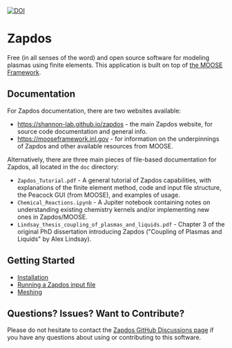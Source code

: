 [![DOI](https://zenodo.org/badge/DOI/10.5281/zenodo.801834.svg)](https://doi.org/10.5281/zenodo.801834)

# Zapdos

Free (in all senses of the word) and open source software for modeling plasmas using finite elements. This application is built on top of [the MOOSE Framework](https://mooseframework.inl.gov).

## Documentation

For Zapdos documentation, there are two websites available:

- https://shannon-lab.github.io/zapdos - the main Zapdos website, for source code documentation and general info.
- https://mooseframework.inl.gov - for information on the underpinnings of Zapdos and other available resources from MOOSE.

Alternatively, there are three main pieces of file-based documentation for Zapdos, all located in the `doc` directory:

- `Zapdos_Tutorial.pdf` - A general tutorial of Zapdos capabilities, with explanations of the finite element method, code and input file structure, the Peacock GUI (from MOOSE), and examples of usage.
- `Chemical_Reactions.ipynb` - A Jupiter notebook containing notes on understanding existing chemistry kernels and/or implementing new ones in Zapdos/MOOSE.
- `Lindsay_thesis_coupling_of_plasmas_and_liquids.pdf` - Chapter 3 of the original PhD dissertation introducing Zapdos ("Coupling of Plasmas and Liquids" by Alex Lindsay).

## Getting Started

- [Installation](https://shannon-lab.github.io/zapdos/getting_started/installation.html)
- [Running a Zapdos input file](https://shannon-lab.github.io/zapdos/getting_started/using_zapdos.html)
- [Meshing](https://shannon-lab.github.io/zapdos/getting_started/zapdos_meshing.html)

## Questions? Issues? Want to Contribute?

Please do not hesitate to contact the [Zapdos GitHub Discussions page](https://github.com/shannon-lab/zapdos/discussions) if you have any questions about using or contributing to this software.
